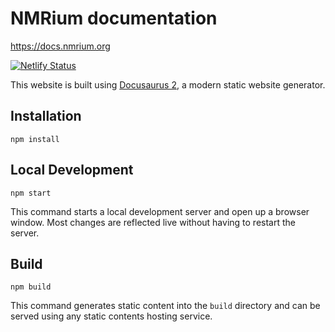 # NMRium documentation

https://docs.nmrium.org

[![Netlify Status](https://api.netlify.com/api/v1/badges/5fc2045f-a3c6-404a-b7df-963e80571d07/deploy-status)](https://app.netlify.com/sites/docs-nmrium-org/deploys)

This website is built using [Docusaurus 2](https://v2.docusaurus.io/), a modern static website generator.

## Installation

```console
npm install
```

## Local Development

```console
npm start
```

This command starts a local development server and open up a browser window. Most changes are reflected live without having to restart the server.

## Build

```console
npm build
```

This command generates static content into the `build` directory and can be served using any static contents hosting service.
